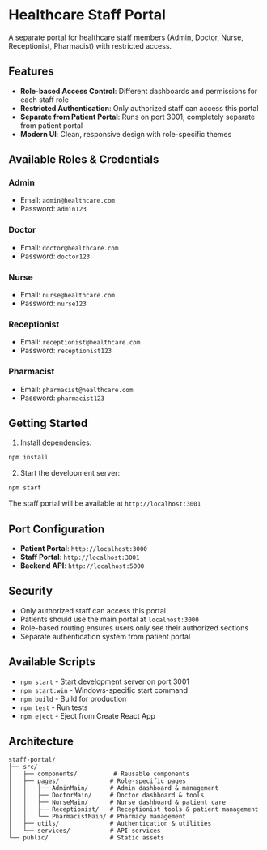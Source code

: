 # Healthcare Staff Portal

A separate portal for healthcare staff members (Admin, Doctor, Nurse, Receptionist, Pharmacist) with restricted access.

## Features

- **Role-based Access Control**: Different dashboards and permissions for each staff role
- **Restricted Authentication**: Only authorized staff can access this portal
- **Separate from Patient Portal**: Runs on port 3001, completely separate from patient portal
- **Modern UI**: Clean, responsive design with role-specific themes

## Available Roles & Credentials

### Admin
- Email: `admin@healthcare.com`
- Password: `admin123`

### Doctor
- Email: `doctor@healthcare.com`
- Password: `doctor123`

### Nurse
- Email: `nurse@healthcare.com`
- Password: `nurse123`

### Receptionist
- Email: `receptionist@healthcare.com`
- Password: `receptionist123`

### Pharmacist
- Email: `pharmacist@healthcare.com`
- Password: `pharmacist123`

## Getting Started

1. Install dependencies:
```bash
npm install
```

2. Start the development server:
```bash
npm start
```

The staff portal will be available at `http://localhost:3001`

## Port Configuration

- **Patient Portal**: `http://localhost:3000`
- **Staff Portal**: `http://localhost:3001`
- **Backend API**: `http://localhost:5000`

## Security

- Only authorized staff can access this portal
- Patients should use the main portal at `localhost:3000`
- Role-based routing ensures users only see their authorized sections
- Separate authentication system from patient portal

## Available Scripts

- `npm start` - Start development server on port 3001
- `npm start:win` - Windows-specific start command
- `npm build` - Build for production
- `npm test` - Run tests
- `npm eject` - Eject from Create React App

## Architecture

```
staff-portal/
├── src/
│   ├── components/          # Reusable components
│   ├── pages/              # Role-specific pages
│   │   ├── AdminMain/      # Admin dashboard & management
│   │   ├── DoctorMain/     # Doctor dashboard & tools
│   │   ├── NurseMain/      # Nurse dashboard & patient care
│   │   ├── Receptionist/   # Receptionist tools & patient management
│   │   └── PharmacistMain/ # Pharmacy management
│   ├── utils/              # Authentication & utilities
│   └── services/           # API services
└── public/                 # Static assets
```
